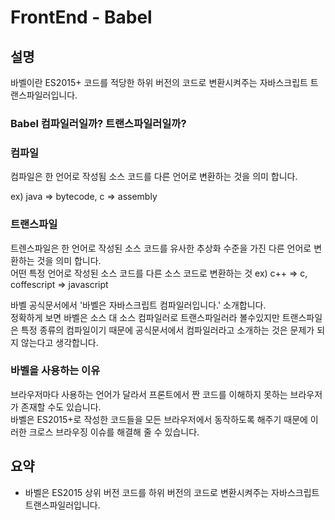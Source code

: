 # FrontEnd - Babel

## 설명

바벨이란 ES2015+ 코드를 적당한 하위 버전의 코드로 변환시켜주는 자바스크립트 트랜스파일러입니다.

### Babel 컴파일러일까? 트랜스파일러일까?

### 컴파일

컴파일은 한 언어로 작성됨 소스 코드를 다른 언어로 변환하는 것을 의미 합니다.

ex) java ⇒ bytecode, c ⇒ assembly

### 트랜스파일

트렌스파일은 한 언어로 작성된 소스 코드를 유사한 추상화 수준을 가진 다른 언어로 변환하는 것을 의미 합니다.   
어떤 특정 언어로 작성된 소스 코드를 다른 소스 코드로 변환하는 것
ex) c++ ⇒ c, coffescript ⇒ javascript

바벨 공식문서에서 '바벨은 자바스크립트 컴파일러입니다.' 소개합니다.   
정확하게 보면 바벨은 소스 대 소스 컴파일러로 트랜스파일러라 볼수있지만 트랜스파일은 특정 종류의 컴파일이기 때문에 공식문서에서 컴파일러라고 소개하는 것은 문제가 되지 않는다고 생각합니다.

### 바벨을 사용하는 이유

브라우저마다 사용하는 언어가 달라서 프론트에서 짠 코드를 이해하지 못하는 브라우저가 존재할 수도 있습니다.   
바벨은 ES2015+로 작성한 코드들을 모든 브라우저에서 동작하도록 해주기 때문에 이러한 크로스 브라우징 이슈를 해결해 줄 수 있습니다.

## 요약

- 바벨은 ES2015 상위 버전 코드를 하위 버전의 코드로 변환시켜주는 자바스크립트 트랜스파일러입니다.